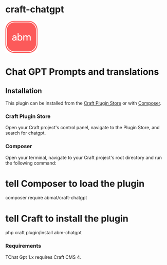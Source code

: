 # craft-chatgpt

<img src="src/icon.svg" width="100">

# Chat GPT Prompts and translations

## Installation
This plugin can be installed from the [Craft Plugin Store](https://plugins.craftcms.com/) or with [Composer](https://packagist.org/).

### Craft Plugin Store

Open your Craft project's control panel, navigate to the Plugin Store, and search for chatgpt.

### Composer

Open your terminal, navigate to your Craft project's root directory and run the following command:

# tell Composer to load the plugin
composer require abmat/craft-chatgpt

# tell Craft to install the plugin
php craft plugin/install abm-chatgpt

### Requirements

TChat Gpt 1.x requires Craft CMS 4.